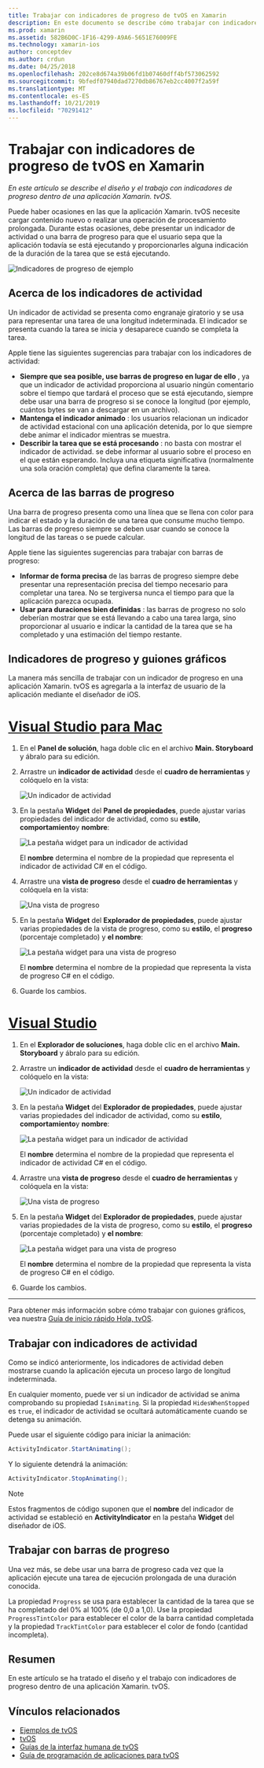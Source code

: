 ```yaml
---
title: Trabajar con indicadores de progreso de tvOS en Xamarin
description: En este documento se describe cómo trabajar con indicadores de progreso en una aplicación de tvOS compilada con Xamarin. Describe las barras de progreso y los indicadores de actividad.
ms.prod: xamarin
ms.assetid: 582B6D0C-1F16-4299-A9A6-5651E76009FE
ms.technology: xamarin-ios
author: conceptdev
ms.author: crdun
ms.date: 04/25/2018
ms.openlocfilehash: 202ce8d674a39b06fd1b07460dff4bf573062592
ms.sourcegitcommit: 9bfedf07940dad7270db86767eb2cc4007f2a59f
ms.translationtype: MT
ms.contentlocale: es-ES
ms.lasthandoff: 10/21/2019
ms.locfileid: "70291412"
---
```

# <a name="working-with-tvos-progress-indicators-in-xamarin"></a>Trabajar con indicadores de progreso de tvOS en Xamarin

_En este artículo se describe el diseño y el trabajo con indicadores de progreso dentro de una aplicación Xamarin. tvOS._

Puede haber ocasiones en las que la aplicación Xamarin. tvOS necesite cargar contenido nuevo o realizar una operación de procesamiento prolongada. Durante estas ocasiones, debe presentar un indicador de actividad o una barra de progreso para que el usuario sepa que la aplicación todavía se está ejecutando y proporcionarles alguna indicación de la duración de la tarea que se está ejecutando.

![Indicadores de progreso de ejemplo](progress-indicators-images/intro01.png "Indicadores de progreso de ejemplo")

## <a name="about-activity-indicators"></a>Acerca de los indicadores de actividad

Un indicador de actividad se presenta como engranaje giratorio y se usa para representar una tarea de una longitud indeterminada. El indicador se presenta cuando la tarea se inicia y desaparece cuando se completa la tarea.

Apple tiene las siguientes sugerencias para trabajar con los indicadores de actividad:

- **Siempre que sea posible, use barras de progreso en lugar de ello** , ya que un indicador de actividad proporciona al usuario ningún comentario sobre el tiempo que tardará el proceso que se está ejecutando, siempre debe usar una barra de progreso si se conoce la longitud (por ejemplo, cuántos bytes se van a descargar en un archivo).
- **Mantenga el indicador animado** : los usuarios relacionan un indicador de actividad estacional con una aplicación detenida, por lo que siempre debe animar el indicador mientras se muestra.
- **Describir la tarea que se está procesando** : no basta con mostrar el indicador de actividad. se debe informar al usuario sobre el proceso en el que están esperando. Incluya una etiqueta significativa (normalmente una sola oración completa) que defina claramente la tarea.

## <a name="about-progress-bars"></a>Acerca de las barras de progreso

Una barra de progreso presenta como una línea que se llena con color para indicar el estado y la duración de una tarea que consume mucho tiempo. Las barras de progreso siempre se deben usar cuando se conoce la longitud de las tareas o se puede calcular.

Apple tiene las siguientes sugerencias para trabajar con barras de progreso:

- **Informar de forma precisa** de las barras de progreso siempre debe presentar una representación precisa del tiempo necesario para completar una tarea. No se tergiversa nunca el tiempo para que la aplicación parezca ocupada.
- **Usar para duraciones bien definidas** : las barras de progreso no solo deberían mostrar que se está llevando a cabo una tarea larga, sino proporcionar al usuario e indicar la cantidad de la tarea que se ha completado y una estimación del tiempo restante.

## <a name="progress-indicators-and-storyboards"></a>Indicadores de progreso y guiones gráficos

La manera más sencilla de trabajar con un indicador de progreso en una aplicación Xamarin. tvOS es agregarla a la interfaz de usuario de la aplicación mediante el diseñador de iOS.

# <a name="visual-studio-for-mactabmacos"></a>[Visual Studio para Mac](#tab/macos)

1. En el **Panel de solución**, haga doble clic en el archivo **Main. Storyboard** y ábralo para su edición.

2. Arrastre un **indicador de actividad** desde el **cuadro de herramientas** y colóquelo en la vista: 

    ![Un indicador de actividad](progress-indicators-images/activity01.png "Un indicador de actividad")

3. En la pestaña **Widget** del **Panel de propiedades**, puede ajustar varias propiedades del indicador de actividad, como su **estilo**, **comportamiento**y **nombre**: 

    ![La pestaña widget para un indicador de actividad](progress-indicators-images/activity02.png "La pestaña widget para un indicador de actividad")
    
    El **nombre** determina el nombre de la propiedad que representa el indicador de actividad C# en el código.

4. Arrastre una **vista de progreso** desde el **cuadro de herramientas** y colóquela en la vista: 

    ![Una vista de progreso](progress-indicators-images/activity03.png "Una vista de progreso")

5. En la pestaña **Widget** del **Explorador de propiedades**, puede ajustar varias propiedades de la vista de progreso, como su **estilo**, el **progreso** (porcentaje completado) y **el nombre**: 

    ![La pestaña widget para una vista de progreso](progress-indicators-images/activity04.png "La pestaña widget para una vista de progreso")
    
    El **nombre** determina el nombre de la propiedad que representa la vista de progreso C# en el código.

6. Guarde los cambios.

# <a name="visual-studiotabwindows"></a>[Visual Studio](#tab/windows)

1. En el **Explorador de soluciones**, haga doble clic en el archivo **Main. Storyboard** y ábralo para su edición.

2. Arrastre un **indicador de actividad** desde el **cuadro de herramientas** y colóquelo en la vista: 

    ![Un indicador de actividad](progress-indicators-images/activity01-vs.png
    "Un indicador de actividad")

3. En la pestaña **Widget** del **Explorador de propiedades**, puede ajustar varias propiedades del indicador de actividad, como su **estilo**, **comportamiento**y **nombre**: 

    ![La pestaña widget para un indicador de actividad](progress-indicators-images/activity02-vs.png "La pestaña widget para un indicador de actividad")

    El **nombre** determina el nombre de la propiedad que representa el indicador de actividad C# en el código.

4. Arrastre una **vista de progreso** desde el **cuadro de herramientas** y colóquela en la vista: 

   ![Una vista de progreso](progress-indicators-images/activity03-vs.png "Una vista de progreso")

5. En la pestaña **Widget** del **Explorador de propiedades**, puede ajustar varias propiedades de la vista de progreso, como su **estilo**, el **progreso** (porcentaje completado) y **el nombre**: 

    ![La pestaña widget para una vista de progreso](progress-indicators-images/activity04-vs.png "La pestaña widget para una vista de progreso")
    
    El **nombre** determina el nombre de la propiedad que representa la vista de progreso C# en el código.

6. Guarde los cambios.

-----

Para obtener más información sobre cómo trabajar con guiones gráficos, vea nuestra [Guía de inicio rápido Hola, tvOS](~/ios/tvos/get-started/hello-tvos.md). 

## <a name="working-with-activity-indicators"></a>Trabajar con indicadores de actividad

Como se indicó anteriormente, los indicadores de actividad deben mostrarse cuando la aplicación ejecuta un proceso largo de longitud indeterminada.

En cualquier momento, puede ver si un indicador de actividad se anima comprobando su propiedad `IsAnimating`. Si la propiedad `HidesWhenStopped` es `true`, el indicador de actividad se ocultará automáticamente cuando se detenga su animación.

Puede usar el siguiente código para iniciar la animación: 

```csharp
ActivityIndicator.StartAnimating();
```

Y lo siguiente detendrá la animación:

```csharp
ActivityIndicator.StopAnimating();
```

> [!NOTE]
> Estos fragmentos de código suponen que el **nombre** del indicador de actividad se estableció en **ActivityIndicator** en la pestaña **Widget** del diseñador de iOS.

## <a name="working-with-progress-bars"></a>Trabajar con barras de progreso

Una vez más, se debe usar una barra de progreso cada vez que la aplicación ejecute una tarea de ejecución prolongada de una duración conocida. 

La propiedad `Progress` se usa para establecer la cantidad de la tarea que se ha completado del 0% al 100% (de 0,0 a 1,0). Use la propiedad `ProgressTintColor` para establecer el color de la barra cantidad completada y la propiedad `TrackTintColor` para establecer el color de fondo (cantidad incompleta).

## <a name="summary"></a>Resumen

En este artículo se ha tratado el diseño y el trabajo con indicadores de progreso dentro de una aplicación Xamarin. tvOS.

## <a name="related-links"></a>Vínculos relacionados

- [Ejemplos de tvOS](https://docs.microsoft.com/samples/browse/?products=xamarin&term=Xamarin.iOS+tvOS)
- [tvOS](https://developer.apple.com/tvos/)
- [Guías de la interfaz humana de tvOS](https://developer.apple.com/tvos/human-interface-guidelines/)
- [Guía de programación de aplicaciones para tvOS](https://developer.apple.com/library/prerelease/tvos/documentation/General/Conceptual/AppleTV_PG/)
